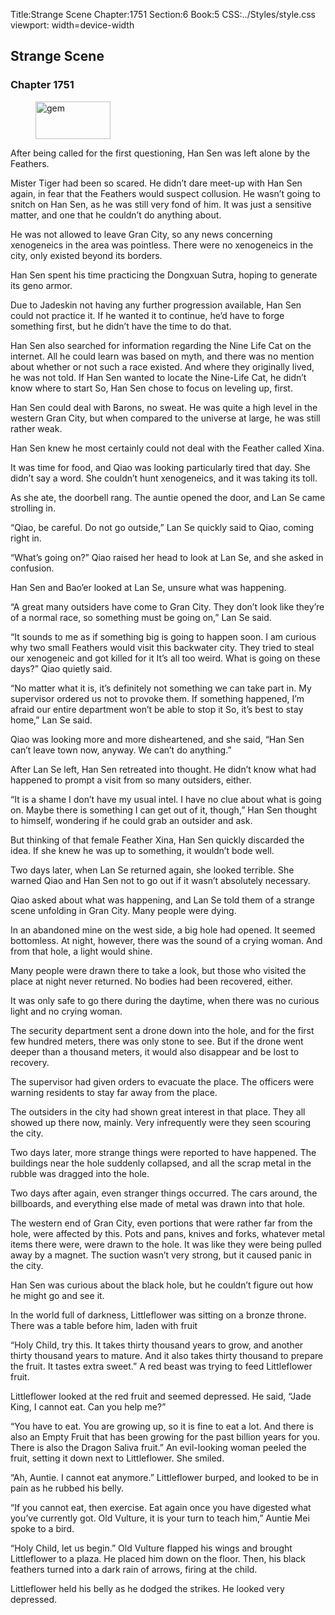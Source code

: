 Title:Strange Scene 
Chapter:1751 
Section:6 
Book:5 
CSS:../Styles/style.css 
viewport: width=device-width
  
## Strange Scene
### Chapter 1751 
<figure>
	<img src="../Images/gem.gif" alt="gem" id="gem" width="120" height="60" />
</figure>
  

  
  After being called for the first questioning, Han Sen was left alone by the Feathers.

Mister Tiger had been so scared. He didn’t dare meet-up with Han Sen again, in fear that the Feathers would suspect collusion. He wasn’t going to snitch on Han Sen, as he was still very fond of him. It was just a sensitive matter, and one that he couldn’t do anything about.

He was not allowed to leave Gran City, so any news concerning xenogeneics in the area was pointless. There were no xenogeneics in the city, only existed beyond its borders.

Han Sen spent his time practicing the Dongxuan Sutra, hoping to generate its geno armor.

Due to Jadeskin not having any further progression available, Han Sen could not practice it. If he wanted it to continue, he’d have to forge something first, but he didn’t have the time to do that.

Han Sen also searched for information regarding the Nine Life Cat on the internet. All he could learn was based on myth, and there was no mention about whether or not such a race existed. And where they originally lived, he was not told. If Han Sen wanted to locate the Nine-Life Cat, he didn’t know where to start So, Han Sen chose to focus on leveling up, first.

Han Sen could deal with Barons, no sweat. He was quite a high level in the western Gran City, but when compared to the universe at large, he was still rather weak.

Han Sen knew he most certainly could not deal with the Feather called Xina.

It was time for food, and Qiao was looking particularly tired that day. She didn’t say a word. She couldn’t hunt xenogeneics, and it was taking its toll.

As she ate, the doorbell rang. The auntie opened the door, and Lan Se came strolling in.

“Qiao, be careful. Do not go outside,” Lan Se quickly said to Qiao, coming right in.

“What’s going on?” Qiao raised her head to look at Lan Se, and she asked in confusion.

Han Sen and Bao’er looked at Lan Se, unsure what was happening.

“A great many outsiders have come to Gran City. They don’t look like they’re of a normal race, so something must be going on,” Lan Se said.

“It sounds to me as if something big is going to happen soon. I am curious why two small Feathers would visit this backwater city. They tried to steal our xenogeneic and got killed for it It’s all too weird. What is going on these days?” Qiao quietly said.

“No matter what it is, it’s definitely not something we can take part in. My supervisor ordered us not to provoke them. If something happened, I’m afraid our entire department won’t be able to stop it So, it’s best to stay home,” Lan Se said.

Qiao was looking more and more disheartened, and she said, “Han Sen can’t leave town now, anyway. We can’t do anything.”

After Lan Se left, Han Sen retreated into thought. He didn’t know what had happened to prompt a visit from so many outsiders, either.

“It is a shame I don’t have my usual intel. I have no clue about what is going on. Maybe there is something I can get out of it, though,” Han Sen thought to himself, wondering if he could grab an outsider and ask.

But thinking of that female Feather Xina, Han Sen quickly discarded the idea. If she knew he was up to something, it wouldn’t bode well.

Two days later, when Lan Se returned again, she looked terrible. She warned Qiao and Han Sen not to go out if it wasn’t absolutely necessary.

Qiao asked about what was happening, and Lan Se told them of a strange scene unfolding in Gran City. Many people were dying.

In an abandoned mine on the west side, a big hole had opened. It seemed bottomless. At night, however, there was the sound of a crying woman. And from that hole, a light would shine.

Many people were drawn there to take a look, but those who visited the place at night never returned. No bodies had been recovered, either.

It was only safe to go there during the daytime, when there was no curious light and no crying woman.

The security department sent a drone down into the hole, and for the first few hundred meters, there was only stone to see. But if the drone went deeper than a thousand meters, it would also disappear and be lost to recovery.

The supervisor had given orders to evacuate the place. The officers were warning residents to stay far away from the place.

The outsiders in the city had shown great interest in that place. They all showed up there now, mainly. Very infrequently were they seen scouring the city.

Two days later, more strange things were reported to have happened. The buildings near the hole suddenly collapsed, and all the scrap metal in the rubble was dragged into the hole.

Two days after again, even stranger things occurred. The cars around, the billboards, and everything else made of metal was drawn into that hole.

The western end of Gran City, even portions that were rather far from the hole, were affected by this. Pots and pans, knives and forks, whatever metal items there were, were drawn to the hole. It was like they were being pulled away by a magnet. The suction wasn’t very strong, but it caused panic in the city.

Han Sen was curious about the black hole, but he couldn’t figure out how he might go and see it.

In the world full of darkness, Littleflower was sitting on a bronze throne. There was a table before him, laden with fruit

“Holy Child, try this. It takes thirty thousand years to grow, and another thirty thousand years to mature. And it also takes thirty thousand to prepare the fruit. It tastes extra sweet.” A red beast was trying to feed Littleflower fruit.

Littleflower looked at the red fruit and seemed depressed. He said, “Jade King, I cannot eat. Can you help me?”

“You have to eat. You are growing up, so it is fine to eat a lot. And there is also an Empty Fruit that has been growing for the past billion years for you. There is also the Dragon Saliva fruit.” An evil-looking woman peeled the fruit, setting it down next to Littleflower. She smiled.

“Ah, Auntie. I cannot eat anymore.” Littleflower burped, and looked to be in pain as he rubbed his belly.

“If you cannot eat, then exercise. Eat again once you have digested what you’ve currently got. Old Vulture, it is your turn to teach him,” Auntie Mei spoke to a bird.

“Holy Child, let us begin.” Old Vulture flapped his wings and brought Littleflower to a plaza. He placed him down on the floor. Then, his black feathers turned into a dark rain of arrows, firing at the child.

Littleflower held his belly as he dodged the strikes. He looked very depressed.
